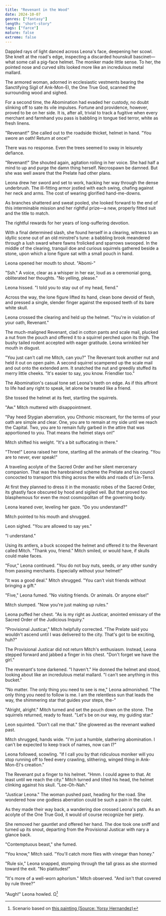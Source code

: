 ```yaml
---
title: "Revenant in the Wood"
date: 2024-10-07
genres: ["fantasy"]
length: "short-story"
tags: ["farce"]
mature: false
extreme: false
---
```

Dappled rays of light danced across Leona's face, deepening her scowl. She knelt at the road's edge, inspecting a discarded hounskull bascinet—what some call a pig-face helmet. The moniker made little sense. To her, the pointed nose and curved slits looked more like an incredulous metal mallard.

The armored woman, adorned in ecclesiastic vestments bearing the Sanctifying Sigil of Ank-Mon-El, the One True God, scanned the surrounding wood and sighed. 

For a second time, the Abomination had evaded her custody, no doubt slinking off to sate its vile impulses. Fortune and providence, however, proved to be on her side. It is, after all, trivial to track a fugitive when every merchant and farmhand you pass is babbling in tongue tied terror, white as fresh linens.

"Revenant!" She called out to the roadside thicket, helmet in hand. "You swore an oath! Return at once!"

There was no response. Even the trees seemed to sway in leisurely defiance.

"Revenant!" She shouted again, agitation roiling in her voice. She had half a mind to up and purge the damn thing herself. Necrospawn be damned. But she was well aware that the Prelate had other plans.

Leona drew her sword and set to work, hacking her way through the dense underbrush. The ill-fitting armor jostled with each swing, chafing against her neck and arms. The cost of wearing glorified hand-me-downs. 

As branches shattered and sweat pooled, she looked forward to the end of this interminable mission and her rightful prize—a new, properly fitted suit and the title to match.

The rightful rewards for her years of long-suffering devotion.

With a final determined slash, she found herself in a clearing, witness to an idyllic scene out of an old minstrel's tune: a babbling brook meandered through a lush sward where fawns frolicked and sparrows swooped. In the middle of the clearing, tranquil doe and curious squirrels gathered beside a stone, upon which a lone figure sat with a small pouch in hand.

Leona opened her mouth to shout. "Abomi-"

"Ssh." A voice, clear as a whisper in her ear, loud as a ceremonial gong, obliterated her thoughts. "No yelling, please."

Leona hissed. "I told you to stay out of my head, fiend."

Across the way, the lone figure lifted its hand, clean bone devoid of flesh, and pressed a single, slender finger against the exposed teeth of its bare white skull.

Leona crossed the clearing and held up the helmet. "You're in violation of your oath, Revenant."

The much-maligned Revenant, clad in cotton pants and scale mail, plucked a nut from the pouch and offered it to a squirrel perched upon its thigh. The bushy tailed rodent accepted with eager gratitude. Leona wrinkled her mouth in disgust.

"You just can't call me Mitch, can you?" The Revenant took another nut and held it out on open palm. A second squirrel scampered up the scale mail and out onto the extended arm. It snatched the nut and greedily stuffed its merry little cheeks. "It's easier to say, you know. Friendlier too."

The Abomination's casual tone set Leona's teeth on edge. As if this affront to life had any right to speak, let alone be treated like a friend.

She tossed the helmet at its feet, startling the squirrels.

"Aw." Mitch muttered with disappointment.

"Pay heed Stygian aberration, you Chthonic miscreant, for the terms of your oath are simple and clear. One, you are to remain at my side until we reach the Capital. Two, you are to remain fully garbed in the attire that was apportioned to you. That means the helmet stays on!"

Mitch shifted his weight. "It's a bit suffocating in there."

"Three!" Leona raised her tone, startling all the animals of the clearing. "You are to never, ever speak!"

A traveling acolyte of the Sacred Order and her silent mercenary companion. That was the harebrained scheme the Prelate and his council concocted to transport this thing across the wilds and roads of Lin-Terra.

At first they planned to dress it in the monastic robes of the Sacred Order, its ghastly face obscured by hood and sigiled veil. But that proved too blasphemous for even the most cosmopolitan of the governing body.

Leona leaned over, leveling her gaze. "Do you understand?"

Mitch pointed to his mouth and shrugged.

Leon sighed. "You are allowed to say yes."

"I understand." 

Using its antlers, a buck scooped the helmet and offered it to the Revenant called Mitch. "Thank you, friend." Mitch smiled, or would have, if skulls could make faces.

"Four," Leona continued. "You do not buy nuts, seeds, or any other sundry from passing merchants. Especially without your helmet!"

"It was a good deal." Mitch shrugged. "You can't visit friends without bringing a gift." 

"Five," Leona fumed. "No visiting friends. Or animals. Or anyone else!"

Mitch slumped. "Now you're just making up rules."

Leona puffed her chest. "As is my right as Justicar, anointed emissary of the Sacred Order of the Judicious Inquiry."

"Provisional Justicar," Mitch helpfully corrected. "The Prelate said you wouldn't ascend until I was delivered to the city. That's got to be exciting, huh?"

The Provisional Justicar did not return Mitch's enthusiasm. Instead, Leona stepped forward and jabbed a finger in his chest. "Don't forget we have the girl."

The revenant's tone darkened. "I haven't." He donned the helmet and stood, looking about like an incredulous metal mallard. "I can't see anything in this bucket."

"No matter. The only thing you need to see is me," Leona admonished. "The only thing you need to follow is me. I am the relentless sun that leads the way, the shimmering star that guides your steps, the-"

"Alright, alright." Mitch turned and set the pouch down on the stone. The squirrels returned, ready to feast. "Let's be on our way, my guiding star."

Leon squinted. "Don't call me that." She glowered as the revenant walked past. 

Mitch shrugged, hands wide. "I'm just a humble, slathering abomination. I can't be expected to keep track of names, now can I?"

Leona followed, scowling. "If I call you by that ridiculous moniker will you stop running off to feed every crawling, slithering, winged thing in Ank-Mon-El's creation."

The Revenant put a finger to his helmet. "Hmm. I could agree to that. At least until we reach the city." Mitch turned and tilted his head, the helmet clinking against his skull. "Lee-Oh-Nah."

"Justicar Leona." The woman pushed past, heading for the road. She wondered how one godless aberration could be such a pain in the culet.

As they made their way back, a wandering doe crossed Leona's path. As an acolyte of the One True God, it would of course recognize her piety.

She removed her gauntlet and offered her hand. The doe took one sniff and turned up its snout, departing from the Provisional Justicar with nary a glance back.

"Contemptuous beast," she fumed.

"You know," Mitch said. "You'll catch more flies with vinegar than honey."

"Rule six," Leona snapped, stomping through the tall grass as she stormed toward the exit. "No platitudes!"

"It's more of a well-worn aphorism." Mitch observed. "And isn't that covered by rule three?"

"Augh!" Leona howled. Ω[^1]
[^1]:Scenario based on [this painting (Source: Yorsy Hernandez)](/images/revenant_in_the_wood.jpg)
